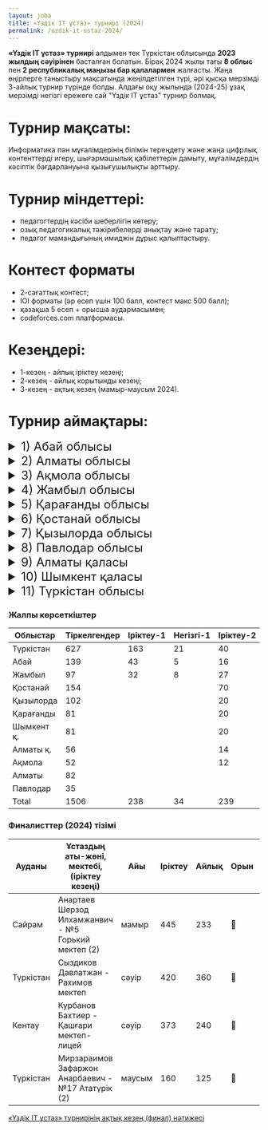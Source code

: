 ```yaml
---
layout: joba
title: «Үздік IT ұстаз» турнирі (2024)
permalink: /uzdik-it-ustaz-2024/
---
```


**«Үздік IT ұстаз» турнирі** алдымен тек Түркістан облысында **2023 жылдың сәуірінен** басталған болатын. Бірақ 2024 жылы тағы **8 облыс** пен **2 республикалық маңызы бар қалалармен** жалғасты. 
Жаңа өңірлерге таныстыру мақсатында жеңілдетілген түрі, әрі қысқа мерзімді 3-айлық турнир түрінде болды. Алдағы оқу жылында (2024-25) ұзақ мерзімді негізгі ережеге сай "Үздік IT ұстаз" турнир болмақ.

# Турнир мақсаты: 
Информатика пән мұғалімдерінің білімін тереңдету және жаңа цифрлық контенттерді игеру, шығармашылық қабілеттерін дамыту, мұғалімдердің кәсіптік бағдарлануына қызығушылықты арттыру.
 
# Турнир міндеттері:
- педагогтердің кәсіби шеберлігін көтеру;
- озық педагогикалық тәжірибелерді анықтау және тарату;
- педагог мамандығының имиджін дұрыс қалыптастыру.

# Контест форматы
- 2-сағаттық контест;
- IOI форматы (әр есеп үшін 100 балл, контест макс 500 балл);
- қазақша 5 есеп + орысша аудармасымен;
- codeforces.com платформасы.

# Кезеңдері:
- 1-кезең - айлық іріктеу кезеңі;
- 2-кезең - айлық корытынды кезеңі;
- 3-кезең - ақтық кезең (мамыр-маусым 2024).

# Турнир аймақтары:

<details>
  <summary style="font-size: 24px;">1) Абай облысы</summary>
  <div class="content">
   <iframe src="https://docs.google.com/spreadsheets/d/e/2PACX-1vQLZKvtEHJC4rv8JWTZjAmR1y7Yah1qtDADHgbWW2Vk96QY1XTB4JoQiZ6t6EM9zDyB6KJu6oQwlDvX/pubchart?oid=784489035&amp;format=interactive" 
           width="600" 
           height="400" 
           frameborder="0" 
           marginheight="0" 
           marginwidth="0" 
           style="border: 0">
       Жүктелуде…
   </iframe>
   
   <iframe src="https://docs.google.com/spreadsheets/d/e/2PACX-1vQLZKvtEHJC4rv8JWTZjAmR1y7Yah1qtDADHgbWW2Vk96QY1XTB4JoQiZ6t6EM9zDyB6KJu6oQwlDvX/pubchart?oid=623866042&format=interactive" 
           width="600" 
           height="400" 
           frameborder="0" 
           marginheight="0" 
           marginwidth="0" 
           style="border: 0">
       Жүктелуде…
   </iframe>
 </div>
</details>

<details>
  <summary style="font-size: 24px;">2) Алматы облысы</summary>
  <div class="content"></div>
</details>
<details>
  <summary style="font-size: 24px;">3) Ақмола облысы</summary>
  <div class="content"></div>
</details>
<details>
  <summary style="font-size: 24px;">4) Жамбыл облысы</summary>
  <div class="content"></div>
</details>
<details>
  <summary style="font-size: 24px;">5) Қарағанды облысы</summary>
  <div class="content"></div>
</details>
<details>
  <summary style="font-size: 24px;">6) Қостанай облысы</summary>
  <div class="content"></div>
</details>
<details>
  <summary style="font-size: 24px;">7) Қызылорда облысы</summary>
  <div class="content"></div>
</details>
<details>
  <summary style="font-size: 24px;">8) Павлодар облысы</summary>
  <div class="content"></div>
</details>
<details>
  <summary style="font-size: 24px;">9) Алматы қаласы</summary>
  <div class="content"></div>
</details>
<details>
  <summary style="font-size: 24px;">10) Шымкент қаласы</summary>
  <div class="content"></div>
</details>

<details>
  <summary style="font-size: 24px;">11) Түркістан облысы</summary>
  <div class="content"></div>
</details>

### Жалпы көрсеткіштер

 Облыстар  |Тіркелгендер|Іріктеу-1|Негізгі-1|Іріктеу-2|Негізгі-2|Іріктеу-3| Финал
-----------|------------|---------|---------|---------|---------|---------|-------
 Түркістан |    627     |   163   |    21   |    40   |    15   |         |   22    
 Абай      |    139     |    43   |     5   |    16   |    11   |    10   |   [11](https://codeforces.com/spectator/ranklist/82de141981aded311194121e99f68521)     
 Жамбыл    |     97     |    32   |     8   |    27   |    19   |     7   |    [9](https://codeforces.com/spectator/ranklist/d9ad05f1e1451eebeec788d7d44007e4)     
 Қостанай  |    154     |         |         |    70   |         |    16   |   [21](https://codeforces.com/spectator/ranklist/08f9c44d7888b7d66b8897c087c281ba)    
 Қызылорда |    102     |         |         |    20   |         |    12   |   [17](https://codeforces.com/spectator/ranklist/d83f9ee1f6b1b1c72d01dbcec078af7b)    
 Қарағанды |     81     |         |         |    20   |         |    11   |   [20](https://codeforces.com/spectator/ranklist/ff05cc76577c6f3c06ae8442e4f92189)    
 Шымкент қ.|     81     |         |         |    20   |         |    10   |   [13](https://codeforces.com/spectator/ranklist/cf73fb1569bfe282a46e97fee5092693)    
 Алматы қ. |     56     |         |         |    14   |         |    12   |   [11](https://codeforces.com/spectator/ranklist/dde4ec93e55d61c6f4b86004118eed05)           
 Ақмола    |     52     |         |         |    12   |         |     2   |   [13](https://codeforces.com/spectator/ranklist/f5c5fe49a8fa7ba5b7ed4221ae435525)    
 Алматы    |     82     |         |         |         |         |    19   |   [11](https://codeforces.com/spectator/ranklist/f73a1422f8fb23d1daee32ec639c1158)           
 Павлодар  |     35     |         |         |         |         |    15   |   [13](https://codeforces.com/spectator/ranklist/3b32751b06054d85967c1cd971f4b5c3)    
 Total     |    1506    |    238  |    34   |   239   |    45   |   114   |  [161](https://codeforces.com/spectator/ranklist/64b945fe38df008948d3332536a293c0)       


### Финалисттер (2024) тізімі

| Ауданы   | Ұстаздың аты-жөні, мектебі, (іріктеу кезеңі)                     | Айы    | Іріктеу | Айлық | Орын | Финал | Нәтиже       |
|----------|------------------------------------------------------------------|----------|---------|-------|------|-------|--------------|
| Сайрам   | Анартаев Шерзод Илхамжанвич - №5 Горький мектеп (2)              | мамыр    | 445     | 233   | 🥇  | 302   | 🏆 (Чемпион) |
| Түркістан| Сыздиков Давлатжан - Рахимов мектеп                              | сәуір    | 420     | 360   | 🥇   | 225   | 🥈 (Вице-чемпион) |
| Кентау   | Курбанов Бахтиер - Қашғари мектеп-лицей                          | сәуір    | 373     | 240   | 🥉   | 217   | 🥉 (3-орын) |
| Түркістан| Мирзараимов Зафаржон Анарбаевич - №17 Ататүрік (2)               | маусым   | 160     | 125   | 🥈   | 207   | 📜 (Диплом) |


<p><a href = "https://codeforces.com/spectator/ranklist/d9f54fdfbbc49ae1280c0a9b796b4cd6">«Үздік IT ұстаз» турнирінің ақтық кезең (финал) нәтижесі</a></p>

